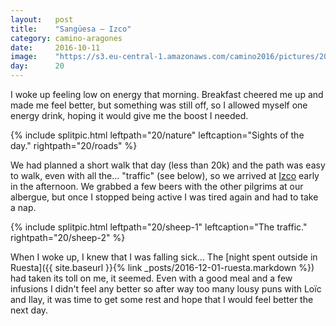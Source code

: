 ```yaml
---
layout:   post
title:    "Sangüesa — Izco"
category: camino-aragones
date:     2016-10-11
image:    "https://s3.eu-central-1.amazonaws.com/camino2016/pictures/20/sheep-2.jpg"
day:      20
---
```


I woke up feeling low on energy that morning. Breakfast cheered me up and made me feel better, but something was still off, so I allowed myself one energy drink, hoping it would give me the boost I needed.

{% include splitpic.html leftpath="20/nature" leftcaption="Sights of the day." rightpath="20/roads" %}

We had planned a short walk that day (less than 20k) and the path was easy to walk, even with all the... "traffic" (see below), so we arrived at [Izco](https://www.google.fr/maps/place/31473+Izco,+Navarre,+Espagne/@42.6569012,-1.569586,11z/data=!4m12!1m6!3m5!1s0xd50a4f55fda0f39:0x5d9f8eca8f02998c!2sIzco!8m2!3d42.6597992!4d-1.4229566!3m4!1s0xd50a463d217a911:0x8b7e8900c5753ef9!8m2!3d42.656604!4d-1.4293599?hl=fr) early in the afternoon. We grabbed a few beers with the other pilgrims at our albergue, but once I stopped being active I was tired again and had to take a nap.

{% include splitpic.html leftpath="20/sheep-1" leftcaption="The traffic." rightpath="20/sheep-2" %}

When I woke up, I knew that I was falling sick... The [night spent outside in Ruesta]({{ site.baseurl }}{% link _posts/2016-12-01-ruesta.markdown %}) had taken its toll on me, it seemed. Even with a good meal and a few infusions I didn't feel any better so after way too many lousy puns with Loïc and Ilay, it was time to get some rest and hope that I would feel better the next day.
